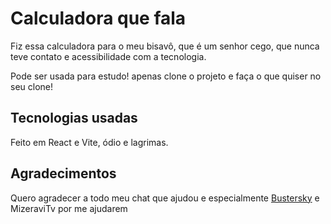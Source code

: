 # Calculadora que fala

Fiz essa calculadora para o meu bisavô, que é um senhor cego, que nunca teve contato e acessibilidade com a tecnologia.

Pode ser usada para estudo! apenas clone o projeto e faça o que quiser no seu clone!

## Tecnologias usadas

Feito em React e Vite, ódio e lagrimas.

## Agradecimentos

Quero agradecer a todo meu chat que ajudou e especialmente [Bustersky](https://github.com/gustmnds) e MizeraviTv por me ajudarem
